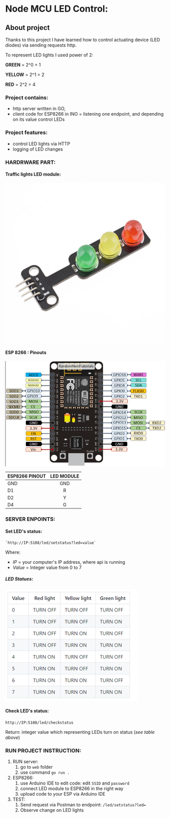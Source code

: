 # Node MCU LED Control:

## About project

Thanks to this project I have learned how to control actuating device (LED diodes) via sending requests http.

To represent LED lights I used power of 2:

__GREEN__ = 2^0 = 1

__YELLOW__ = 2^1 = 2

__RED__ = 2^2 = 4

### Project contains:
* http server written in GO,
* client code for ESP8266 in INO = listening one endpoint, and depending on its value control LEDs


### Project features:
* control LED lights via HTTP
* logging of LED changes


### HARDRWARE PART:

#### Traffic lights LED module:
![traffic light module ](img/diodesModule.jpg "")

#### ESP 8266 : Pinouts
![ESP 8266 pinouts](img/esp8266-NodeMCU-kit-12-E-pinout-gpio-pin.png "ESP 8266 pinouts.")


| ESP8266 PINOUT | LED MODULE |
| ------------- | :-------------:|
| GND | GND|
| D1 | R|
| D2 | Y|
| D4 | G|

### SERVER ENPOINTS:

#### __Set LED's status__:
    `http://IP:5108/led/setstatus?led=value`
    
Where:
* *IP* = your computer's IP address, where api is running
* *Value* = Integer value from 0 to 7

##### *LED Statues*:
    
![states table ](img/tableStates.png "")

#### __Check LED's status__:
`http://IP:5108/led/checkstatus`

Return: integer value which representing LEDs turn on status (*see table above*)

### RUN PROJECT INSTRUCTION:
1. RUN server:
    1. go to `web` folder
    2. use command `go run .`
2. ESP8266:
    1. use Arduino IDE to edit code: edit `SSID` and `password`
    2. connect LED module to ESP8266 in the right way
    3. upload code to your ESP via Arduino IDE
3. TEST:
    1. Send request via Postman to endpoint: `/led/setstatus?led=`
    2. Observe change on LED lights


